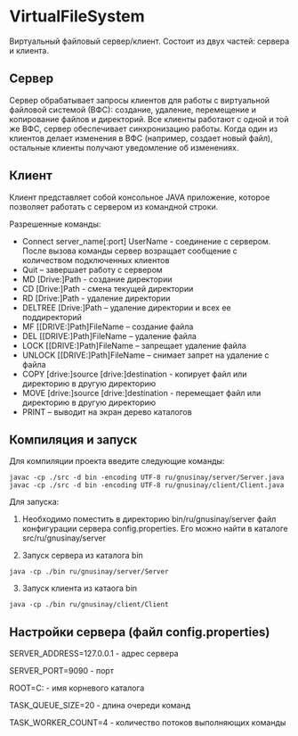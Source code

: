 # VirtualFileSystem

Виртуальный файловый сервер/клиент. Состоит из двух частей: сервера и клиента.

## Сервер

Сервер обрабатывает запросы клиентов для работы с виртуальной файловой системой (ВФС): создание, удаление, перемещение и копирование файлов и директорий. Все клиенты работают с одной и той же ВФС, сервер обеспечивает синхронизацию работы. Когда один из клиентов делает изменения в ВФС (например, создает новый файл), остальные клиенты получают уведомление об изменениях.

## Клиент

Клиент представляет собой консольное JAVA приложение, которое позволяет работать с сервером из командной строки.

Разрешенные команды:
* Сonnect server_name[:port] UserName - соединение с сервером. После вызова команды сервер возращает сообщение с количеством подключенных клиентов
* Quit – завершает работу с сервером
* MD [Drive:]Path - создание директории
* CD [Drive:]Path - смена текущей директории
* RD [Drive:]Path - удаление директории
* DELTREE [Drive:]Path – удаление директории и всех ее поддиректорий
* MF [[DRIVE:]Path]FileName – создание файла
* DEL [[DRIVE:]Path]FileName – удаление файла 
* LOCK [[DRIVE:]Path]FileName – запрещает удаление файла
* UNLOCK [[DRIVE:]Path]FileName – снимает запрет на удаление с файла
* COPY [drive:]source [drive:]destination - копирует файл или директорию в другую директорию
* MOVE [drive:]source [drive:]destination - перемещает файл или директорию в другую директорию
* PRINT – выводит на экран дерево каталогов

## Компиляция и запуск

Для компиляции проекта введите следующие команды:

```comand line
javac -cp ./src -d bin -encoding UTF-8 ru/gnusinay/server/Server.java
javac -cp ./src -d bin -encoding UTF-8 ru/gnusinay/client/Client.java
```

Для запуска:
1. Необходимо поместить в директорию bin/ru/gnusinay/server файл конфигурации сервера config.properties.
Его можно найти в каталоге src/ru/gnusinay/server 

2. Запуск сервера из каталога bin

```comand line
java -cp ./bin ru/gnusinay/server/Server
```

3. Запуск клиента из катаога bin

```comand line
java -cp ./bin ru/gnusinay/client/Client
```

## Настройки сервера (файл config.properties)

SERVER_ADDRESS=127.0.0.1 - адрес сервера

SERVER_PORT=9090         - порт

ROOT=C:                  - имя корневого каталога

TASK_QUEUE_SIZE=20       - длина очереди команд

TASK_WORKER_COUNT=4      - количество потоков выполняющих команды
